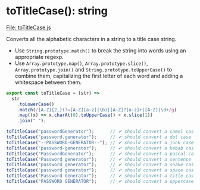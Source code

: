# toTitleCase(): string

[File: toTitleCase.js](../toTitleCase/toTitleCase.js)

Converts all the alphabetic characters in a string to a title case string.

-   Use `String.prototype.match()` to break the string into words using an appropriate regexp.
-   Use `Array.prototype.map()`, `Array.prototype.slice()`, `Array.prototype.join()` and `String.prototype.toUpperCase()` to combine them, capitalizing the first letter of each word and adding a whitespace between them.

```js
export const toTitleCase = (str) =>
  str
    .toLowerCase()
    .match(/[A-Z]{2,}(?=[A-Z][a-z]|\b)|[A-Z]?[a-z]+|[A-Z]|\d+/g)
    .map((x) => x.charAt(0).toUpperCase() + x.slice(1))
    .join(" ");
```

```js
toTitleCase("passwordGenerator");      // ✔ should convert a camel case string to title case
toTitleCase("password.generator");     // ✔ should convert a dot case string to title case
toTitleCase("--PASSWORD-GENERATOR--"); // ✔ should convert a junk case string to title case
toTitleCase("password-generator");     // ✔ should convert a kebab case string to title case
toTitleCase("PasswordGenerator");      // ✔ should convert a pascal case string to title case
toTitleCase("Password generator");     // ✔ should convert a sentence case string to title case
toTitleCase("password_generator");     // ✔ should convert a snake case string to title case
toTitleCase("password generator");     // ✔ should convert a space case string to title case
toTitleCase("Password Generator");     // ✔ should convert a title case string to title case
toTitleCase("PASSWORD GENERATOR");     // ✔ should convert a uppercase case string to title case
```
